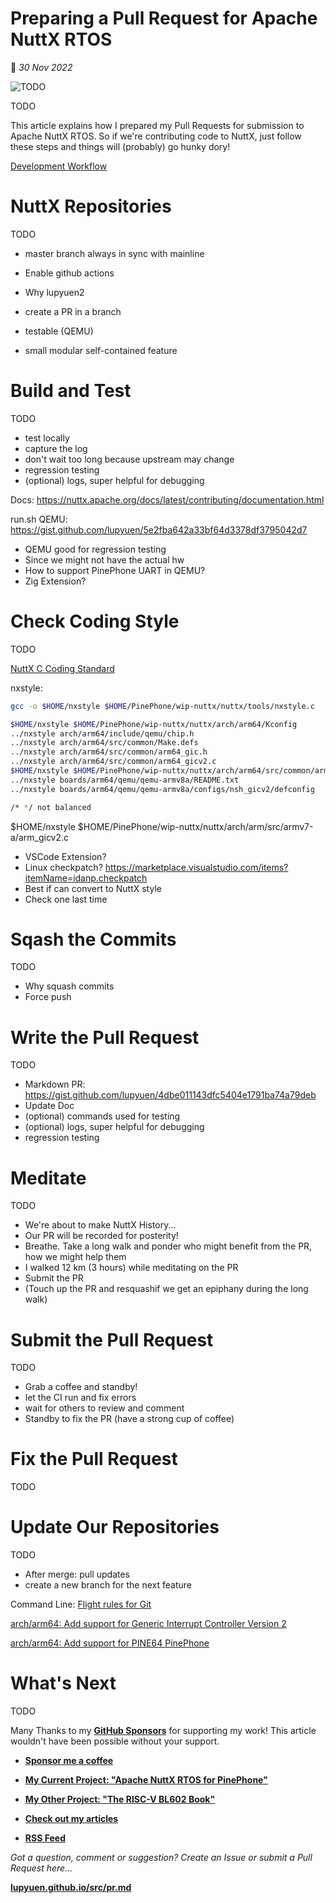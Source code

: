 # Preparing a Pull Request for Apache NuttX RTOS

📝 _30 Nov 2022_

![TODO](https://lupyuen.github.io/images/pr-title.jpg)

TODO

This article explains how I prepared my Pull Requests for submission to Apache NuttX RTOS. So if we're contributing code to NuttX, just follow these steps and things will (probably) go hunky dory!

[Development Workflow](https://nuttx.apache.org/docs/latest/contributing/workflow.html)

# NuttX Repositories

TODO

- master branch always in sync with mainline
- Enable github actions
- Why lupyuen2

- create a PR in a branch
- testable (QEMU)
- small modular self-contained feature

# Build and Test

TODO

- test locally
- capture the log
- don't wait too long because upstream may change
- regression testing
- (optional) logs, super helpful for debugging

Docs: https://nuttx.apache.org/docs/latest/contributing/documentation.html

run.sh QEMU: https://gist.github.com/lupyuen/5e2fba642a33bf64d3378df3795042d7
- QEMU good for regression testing
- Since we might not have the actual hw
- How to support PinePhone UART in QEMU?
- Zig Extension?

# Check Coding Style

TODO

[NuttX C Coding Standard](https://nuttx.apache.org/docs/latest/contributing/coding_style.html)

nxstyle:

```bash
gcc -o $HOME/nxstyle $HOME/PinePhone/wip-nuttx/nuttx/tools/nxstyle.c

$HOME/nxstyle $HOME/PinePhone/wip-nuttx/nuttx/arch/arm64/Kconfig
../nxstyle arch/arm64/include/qemu/chip.h
../nxstyle arch/arm64/src/common/Make.defs
../nxstyle arch/arm64/src/common/arm64_gic.h
../nxstyle arch/arm64/src/common/arm64_gicv2.c
$HOME/nxstyle $HOME/PinePhone/wip-nuttx/nuttx/arch/arm64/src/common/arm64_gicv3.c
../nxstyle boards/arm64/qemu/qemu-armv8a/README.txt
../nxstyle boards/arm64/qemu/qemu-armv8a/configs/nsh_gicv2/defconfig

/* */ not balanced
```

$HOME/nxstyle $HOME/PinePhone/wip-nuttx/nuttx/arch/arm/src/armv7-a/arm_gicv2.c

- VSCode Extension?
- Linux checkpatch? https://marketplace.visualstudio.com/items?itemName=idanp.checkpatch
- Best if can convert to NuttX style 
- Check one last time

# Sqash the Commits

TODO

- Why squash commits 
- Force push

# Write the Pull Request

TODO

- Markdown PR: https://gist.github.com/lupyuen/4dbe011143dfc5404e1791ba74a79deb
- Update Doc
- (optional) commands used for testing
- (optional) logs, super helpful for debugging
- regression testing

# Meditate

TODO

- We're about to make NuttX History...
- Our PR will be recorded for posterity!
- Breathe. Take a long walk and ponder who might benefit from the PR, how we might help them
- I walked 12 km (3 hours) while meditating on the PR
- Submit the PR
- (Touch up the PR and resquashif we get an epiphany during the long walk)

# Submit the Pull Request

TODO

- Grab a coffee and standby!
- let the CI run and fix errors
- wait for others to review and comment
- Standby to fix the PR (have a strong cup of coffee)

# Fix the Pull Request

TODO

# Update Our Repositories

TODO

- After merge: pull updates
- create a new branch for the next feature

Command Line: [Flight rules for Git](https://github.com/k88hudson/git-flight-rules)

[arch/arm64: Add support for Generic Interrupt Controller Version 2](https://github.com/apache/nuttx/pull/7630)

[arch/arm64: Add support for PINE64 PinePhone](https://github.com/apache/nuttx/pull/7692)

# What's Next

TODO

Many Thanks to my [__GitHub Sponsors__](https://github.com/sponsors/lupyuen) for supporting my work! This article wouldn't have been possible without your support.

-   [__Sponsor me a coffee__](https://github.com/sponsors/lupyuen)

-   [__My Current Project: "Apache NuttX RTOS for PinePhone"__](https://github.com/lupyuen/pinephone-nuttx)

-   [__My Other Project: "The RISC-V BL602 Book"__](https://lupyuen.github.io/articles/book)

-   [__Check out my articles__](https://lupyuen.github.io)

-   [__RSS Feed__](https://lupyuen.github.io/rss.xml)

_Got a question, comment or suggestion? Create an Issue or submit a Pull Request here..._

[__lupyuen.github.io/src/pr.md__](https://github.com/lupyuen/lupyuen.github.io/blob/master/src/pr.md)
